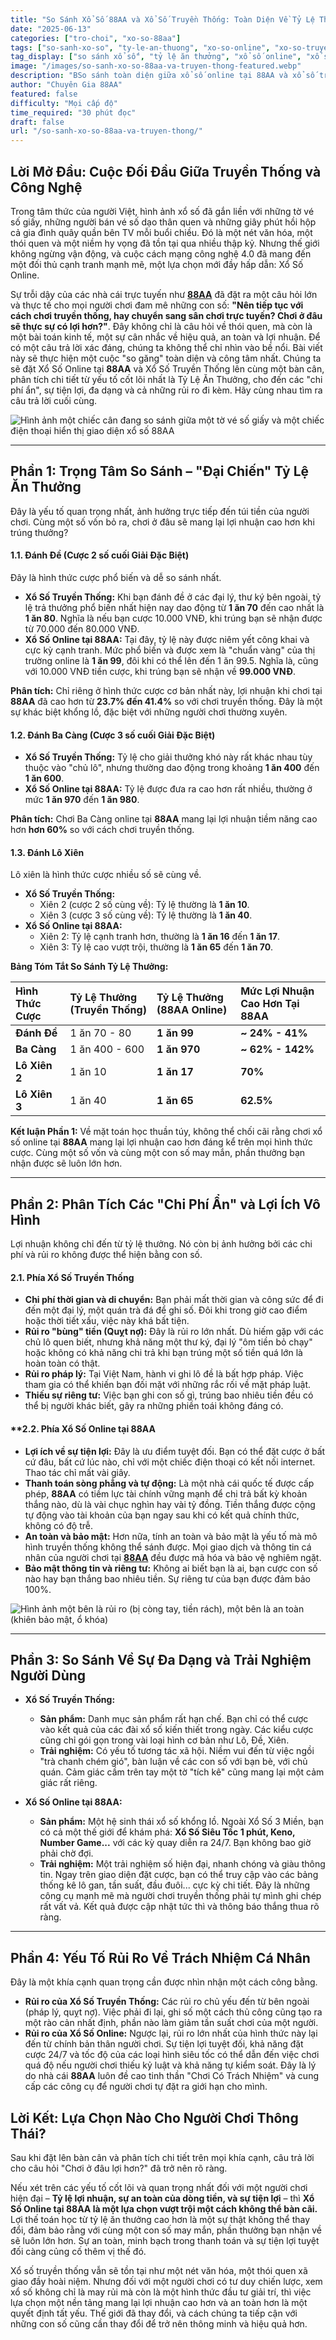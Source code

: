 ```yaml
---
title: "So Sánh Xổ Số 88AA và Xổ Số Truyền Thống: Toàn Diện Về Tỷ Lệ Thưởng và Lợi Ích"
date: "2025-06-13"
categories: ["tro-choi", "xo-so-88aa"]
tags: ["so-sanh-xo-so", "ty-le-an-thuong", "xo-so-online", "xo-so-truyen-thong", "lo-de-uy-tin", "nha-cai-88AA"]
tag_display: ["so sánh xổ số", "tỷ lệ ăn thưởng", "xổ số online", "xổ số truyền thống", "lô đề uy tín", "nhà cái 88AA"]
image: "/images/so-sanh-xo-so-88aa-va-truyen-thong-featured.webp"
description: "BSo sánh toàn diện giữa xổ số online tại 88AA và xổ số truyền thống. Đặt lên bàn cân tỷ lệ ăn thưởng, chi phí, sự tiện lợi và rủi ro để trả lời câu hỏi: Chơi ở đâu lợi hơn?"
author: "Chuyên Gia 88AA"
featured: false
difficulty: "Mọi cấp độ"
time_required: "30 phút đọc"
draft: false
url: "/so-sanh-xo-so-88aa-va-truyen-thong/"
---
```


## Lời Mở Đầu: Cuộc Đối Đầu Giữa Truyền Thống và Công Nghệ

Trong tâm thức của người Việt, hình ảnh xổ số đã gắn liền với những tờ vé số giấy, những người bán vé số dạo thân quen và những giây phút hồi hộp cả gia đình quây quần bên TV mỗi buổi chiều. Đó là một nét văn hóa, một thói quen và một niềm hy vọng đã tồn tại qua nhiều thập kỷ. Nhưng thế giới không ngừng vận động, và cuộc cách mạng công nghệ 4.0 đã mang đến một đối thủ cạnh tranh mạnh mẽ, một lựa chọn mới đầy hấp dẫn: Xổ Số Online.

Sự trỗi dậy của các nhà cái trực tuyến như [**88AA**](https://88aa.com.co "88AA") đã đặt ra một câu hỏi lớn và thực tế cho mọi người chơi đam mê những con số: **"Nên tiếp tục với cách chơi truyền thống, hay chuyển sang sân chơi trực tuyến? Chơi ở đâu sẽ thực sự có lợi hơn?"**. Đây không chỉ là câu hỏi về thói quen, mà còn là một bài toán kinh tế, một sự cân nhắc về hiệu quả, an toàn và lợi nhuận. Để có một câu trả lời xác đáng, chúng ta không thể chỉ nhìn vào bề nổi. Bài viết này sẽ thực hiện một cuộc "so găng" toàn diện và công tâm nhất. Chúng ta sẽ đặt Xổ Số Online tại **88AA** và Xổ Số Truyền Thống lên cùng một bàn cân, phân tích chi tiết từ yếu tố cốt lõi nhất là Tỷ Lệ Ăn Thưởng, cho đến các "chi phí ẩn", sự tiện lợi, đa dạng và cả những rủi ro đi kèm. Hãy cùng nhau tìm ra câu trả lời cuối cùng.

![Hình ảnh một chiếc cân đang so sánh giữa một tờ vé số giấy và một chiếc điện thoại hiển thị giao diện xổ số 88AA](/images/so-sanh-xo-so-88aa-va-truyen-thong-featured.webp)

---

## Phần 1: Trọng Tâm So Sánh – "Đại Chiến" Tỷ Lệ Ăn Thưởng

Đây là yếu tố quan trọng nhất, ảnh hưởng trực tiếp đến túi tiền của người chơi. Cùng một số vốn bỏ ra, chơi ở đâu sẽ mang lại lợi nhuận cao hơn khi trúng thưởng?

#### **1.1. Đánh Đề (Cược 2 số cuối Giải Đặc Biệt)**
Đây là hình thức cược phổ biến và dễ so sánh nhất.
* **Xổ Số Truyền Thống:** Khi bạn đánh đề ở các đại lý, thư ký bên ngoài, tỷ lệ trả thưởng phổ biến nhất hiện nay dao động từ **1 ăn 70** đến cao nhất là **1 ăn 80**. Nghĩa là nếu bạn cược 10.000 VNĐ, khi trúng bạn sẽ nhận được từ 70.000 đến 80.000 VNĐ.
* **Xổ Số Online tại **88AA**:** Tại đây, tỷ lệ này được niêm yết công khai và cực kỳ cạnh tranh. Mức phổ biến và được xem là "chuẩn vàng" của thị trường online là **1 ăn 99**, đôi khi có thể lên đến 1 ăn 99.5. Nghĩa là, cũng với 10.000 VNĐ tiền cược, khi trúng bạn sẽ nhận về **99.000 VNĐ**.

**Phân tích:** Chỉ riêng ở hình thức cược cơ bản nhất này, lợi nhuận khi chơi tại **88AA** đã cao hơn từ **23.7% đến 41.4%** so với chơi truyền thống. Đây là một sự khác biệt khổng lồ, đặc biệt với những người chơi thường xuyên.

#### **1.2. Đánh Ba Càng (Cược 3 số cuối Giải Đặc Biệt)**
* **Xổ Số Truyền Thống:** Tỷ lệ cho giải thưởng khó này rất khác nhau tùy thuộc vào "chủ lô", nhưng thường dao động trong khoảng **1 ăn 400** đến **1 ăn 600**.
* **Xổ Số Online tại **88AA**:** Tỷ lệ được đưa ra cao hơn rất nhiều, thường ở mức **1 ăn 970** đến **1 ăn 980**.

**Phân tích:** Chơi Ba Càng online tại **88AA** mang lại lợi nhuận tiềm năng cao hơn **hơn 60%** so với cách chơi truyền thống.

#### **1.3. Đánh Lô Xiên**
Lô xiên là hình thức cược nhiều số sẽ cùng về.
* **Xổ Số Truyền Thống:**
    * Xiên 2 (cược 2 số cùng về): Tỷ lệ thường là **1 ăn 10**.
    * Xiên 3 (cược 3 số cùng về): Tỷ lệ thường là **1 ăn 40**.
* **Xổ Số Online tại **88AA**:**
    * Xiên 2: Tỷ lệ cạnh tranh hơn, thường là **1 ăn 16** đến **1 ăn 17**.
    * Xiên 3: Tỷ lệ cao vượt trội, thường là **1 ăn 65** đến **1 ăn 70**.

**Bảng Tóm Tắt So Sánh Tỷ Lệ Thưởng:**

| Hình Thức Cược | Tỷ Lệ Thưởng (Truyền Thống) | Tỷ Lệ Thưởng (**88AA** Online) | Mức Lợi Nhuận Cao Hơn Tại **88AA** |
| :--- | :--- | :--- | :--- |
| **Đánh Đề** | 1 ăn 70 - 80 | **1 ăn 99** | **~ 24% - 41%** |
| **Ba Càng** | 1 ăn 400 - 600 | **1 ăn 970** | **~ 62% - 142%** |
| **Lô Xiên 2** | 1 ăn 10 | **1 ăn 17** | **70%** |
| **Lô Xiên 3** | 1 ăn 40 | **1 ăn 65** | **62.5%** |

**Kết luận Phần 1:** Về mặt toán học thuần túy, không thể chối cãi rằng chơi xổ số online tại **88AA** mang lại lợi nhuận cao hơn đáng kể trên mọi hình thức cược. Cùng một số vốn và cùng một con số may mắn, phần thưởng bạn nhận được sẽ luôn lớn hơn.

---

## Phần 2: Phân Tích Các "Chi Phí Ẩn" và Lợi Ích Vô Hình

Lợi nhuận không chỉ đến từ tỷ lệ thưởng. Nó còn bị ảnh hưởng bởi các chi phí và rủi ro không được thể hiện bằng con số.

#### **2.1. Phía Xổ Số Truyền Thống**
* **Chi phí thời gian và di chuyển:** Bạn phải mất thời gian và công sức để đi đến một đại lý, một quán trà đá để ghi số. Đôi khi trong giờ cao điểm hoặc thời tiết xấu, việc này khá bất tiện.
* **Rủi ro "bùng" tiền (Quỵt nợ):** Đây là rủi ro lớn nhất. Dù hiếm gặp với các chủ lô quen biết, nhưng khả năng một thư ký, đại lý "ôm tiền bỏ chạy" hoặc không có khả năng chi trả khi bạn trúng một số tiền quá lớn là hoàn toàn có thật.
* **Rủi ro pháp lý:** Tại Việt Nam, hành vi ghi lô đề là bất hợp pháp. Việc tham gia có thể khiến bạn đối mặt với những rắc rối về mặt pháp luật.
* **Thiếu sự riêng tư:** Việc bạn ghi con số gì, trúng bao nhiêu tiền đều có thể bị người khác biết, gây ra những phiền toái không đáng có.

#### **2.2. Phía Xổ Số Online tại **88AA**
* **Lợi ích về sự tiện lợi:** Đây là ưu điểm tuyệt đối. Bạn có thể đặt cược ở bất cứ đâu, bất cứ lúc nào, chỉ với một chiếc điện thoại có kết nối internet. Thao tác chỉ mất vài giây.
* **Thanh toán sòng phẳng và tự động:** Là một nhà cái quốc tế được cấp phép, **88AA** có tiềm lực tài chính vững mạnh để chi trả bất kỳ khoản thắng nào, dù là vài chục nghìn hay vài tỷ đồng. Tiền thắng được cộng tự động vào tài khoản của bạn ngay sau khi có kết quả chính thức, không có độ trễ.
* **An toàn và bảo mật:** Hơn nữa, tính an toàn và bảo mật là yếu tố mà mô hình truyền thống không thể sánh được. Mọi giao dịch và thông tin cá nhân của người chơi tại [**88AA**](https://88aa.com.co "88AA") đều được mã hóa và bảo vệ nghiêm ngặt.
* **Bảo mật thông tin và riêng tư:** Không ai biết bạn là ai, bạn cược con số nào hay bạn thắng bao nhiêu tiền. Sự riêng tư của bạn được đảm bảo 100%.

![Hình ảnh một bên là rủi ro (bị còng tay, tiền rách), một bên là an toàn (khiên bảo mật, ổ khóa)](/images/so-sanh-rui-ro-an-toan-xo-so.webp)

---

## Phần 3: So Sánh Về Sự Đa Dạng và Trải Nghiệm Người Dùng

* **Xổ Số Truyền Thống:**
    * **Sản phẩm:** Danh mục sản phẩm rất hạn chế. Bạn chỉ có thể cược vào kết quả của các đài xổ số kiến thiết trong ngày. Các kiểu cược cũng chỉ gói gọn trong vài loại hình cơ bản như Lô, Đề, Xiên.
    * **Trải nghiệm:** Có yếu tố tương tác xã hội. Niềm vui đến từ việc ngồi "trà chanh chém gió", bàn luận về các con số với bạn bè, với chủ quán. Cảm giác cầm trên tay một tờ "tích kê" cũng mang lại một cảm giác rất riêng.

* **Xổ Số Online tại **88AA**:**
    * **Sản phẩm:** Một hệ sinh thái xổ số khổng lồ. Ngoài Xổ Số 3 Miền, bạn có cả một thế giới để khám phá: **Xổ Số Siêu Tốc 1 phút, Keno, Number Game...** với các kỳ quay diễn ra 24/7. Bạn không bao giờ phải chờ đợi.
    * **Trải nghiệm:** Một trải nghiệm số hiện đại, nhanh chóng và giàu thông tin. Ngay trên giao diện đặt cược, bạn có thể truy cập vào các bảng thống kê lô gan, tần suất, đầu đuôi... cực kỳ chi tiết. Đây là những công cụ mạnh mẽ mà người chơi truyền thống phải tự mình ghi chép rất vất vả. Kết quả được cập nhật tức thì và thông báo thắng thua rõ ràng.

---

## Phần 4: Yếu Tố Rủi Ro Về Trách Nhiệm Cá Nhân

Đây là một khía cạnh quan trọng cần được nhìn nhận một cách công bằng.
* **Rủi ro của Xổ Số Truyền Thống:** Các rủi ro chủ yếu đến từ bên ngoài (pháp lý, quỵt nợ). Việc phải đi lại, ghi số một cách thủ công cũng tạo ra một rào cản nhất định, phần nào làm giảm tần suất chơi của một người.
* **Rủi ro của Xổ Số Online:** Ngược lại, rủi ro lớn nhất của hình thức này lại đến từ chính bản thân người chơi. Sự tiện lợi tuyệt đối, khả năng đặt cược 24/7 và tốc độ của các loại hình siêu tốc có thể dẫn đến việc chơi quá độ nếu người chơi thiếu kỷ luật và khả năng tự kiểm soát. Đây là lý do nhà cái **88AA** luôn đề cao tinh thần "Chơi Có Trách Nhiệm" và cung cấp các công cụ để người chơi tự đặt ra giới hạn cho mình.

## Lời Kết: Lựa Chọn Nào Cho Người Chơi Thông Thái?

Sau khi đặt lên bàn cân và phân tích chi tiết trên mọi khía cạnh, câu trả lời cho câu hỏi "Chơi ở đâu lợi hơn?" đã trở nên rõ ràng.

Nếu xét trên các yếu tố cốt lõi và quan trọng nhất đối với một người chơi hiện đại – **Tỷ lệ lợi nhuận, sự an toàn của dòng tiền, và sự tiện lợi** – thì **Xổ Số Online tại **88AA** là một lựa chọn vượt trội một cách không thể bàn cãi.** Lợi thế toán học từ tỷ lệ ăn thưởng cao hơn là một sự thật không thể thay đổi, đảm bảo rằng với cùng một con số may mắn, phần thưởng bạn nhận về sẽ luôn lớn hơn. Sự an toàn, minh bạch trong thanh toán và sự tiện lợi tuyệt đối càng củng cố thêm vị thế đó.

Xổ số truyền thống vẫn sẽ tồn tại như một nét văn hóa, một thói quen xã giao đầy hoài niệm. Nhưng đối với một người chơi có tư duy chiến lược, xem xổ số không chỉ là may rủi mà còn là một hình thức đầu tư giải trí, thì việc lựa chọn một nền tảng mang lại lợi nhuận cao hơn và an toàn hơn là một quyết định tất yếu. Thế giới đã thay đổi, và cách chúng ta tiếp cận với những con số cũng cần thay đổi để trở nên thông minh và hiệu quả hơn.
